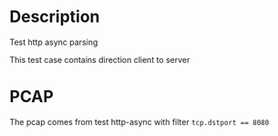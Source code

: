 # Description

Test http async parsing

This test case contains direction client to server

# PCAP

The pcap comes from test http-async with filter `tcp.dstport == 8080`
